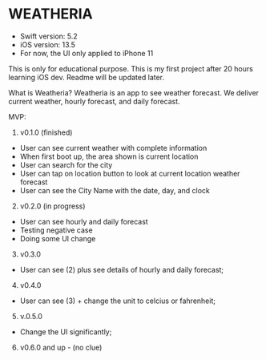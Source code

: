 # WEATHERIA

- Swift version: 5.2
- iOS version: 13.5
- For now, the UI only applied to iPhone 11 

This is only for educational purpose. This is my first project after 20 hours learning iOS dev. Readme will be updated later.

What is Weatheria? Weatheria is an app to see weather forecast. We deliver current weather, hourly forecast, and daily forecast.

MVP:
1. v0.1.0 (finished)
  - User can see current weather with complete information
  - When first boot up, the area shown is current location
  - User can search for the city
  - User can tap on location button to look at current location weather forecast
  - User can see the City Name with the date, day, and clock
2. v0.2.0 (in progress)
  - User can see hourly and daily forecast
  - Testing negative case
  - Doing some UI change
3. v0.3.0 
  - User can see (2) plus see details of hourly and daily forecast;
4. v0.4.0 
  - User can see (3) + change the unit to celcius or fahrenheit;
5. v.0.5.0
  - Change the UI significantly;
  6. v0.6.0 and up
    - (no clue)
